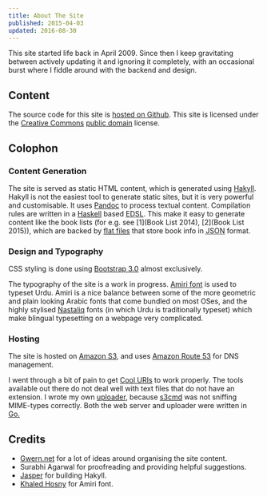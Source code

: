```yaml
---
title: About The Site
published: 2015-04-03
updated: 2016-08-30
---
```


This site started life back in April 2009. Since then I keep gravitating between actively updating it and ignoring it completely, with an occasional burst where I fiddle around with the backend and design.

## Content
The source code for this site is [hosted on Github][github-url]. This site is licensed under the [Creative Commons][cc] [public domain][cc0] license.

[github-url]:https://github.com/deepakjois/website
[cc]: http://en.wikipedia.org/wiki/Creative%20Commons
[cc0]: http://creativecommons.org/about/cc0

## Colophon

### Content Generation
The site is served as static HTML content, which is generated using [Hakyll][hakyll]. Hakyll is not the easiest tool to generate static sites, but it is very powerful and customisable. It uses [Pandoc][pandoc] to process textual content. Compilation rules are written in a [Haskell][haskell] based <abbr title="Embedded Domain Specific Language">EDSL</abbr>. This make it easy to generate content like the book lists (for e.g. see [1](Book List 2014), [2](Book List 2015)), which are backed by [flat files][flat-files] that store book info in <abbr title="Javascript Object Notation">JSON</abbr> format.

[hakyll]:http://jaspervdj.be/hakyll/
[haskell]:https://www.haskell.org
[pandoc]:http://johnmacfarlane.net/pandoc/
[flat-files]:https://github.com/deepakjois/website/tree/master/data

### Design and Typography
CSS styling is done using [Bootstrap 3.0][bootstrap] almost exclusively.

The typography of the site is a work in progress. [Amiri font][amiri] is used to typeset Urdu. Amiri is a nice balance between some of the more geometric and plain looking Arabic fonts that come bundled on most OSes, and the highly stylised [Nastaliq][nastaliq] fonts (in which Urdu is traditionally typeset) which make blingual typesetting on a webpage very complicated.

[bootstrap]:http://getbootstrap.com
[amiri]: http://www.amirifont.org/
[nastaliq]: http://en.wikipedia.org/wiki/Nasta%CA%BFl%C4%ABq_script

### Hosting
The site is hosted on [Amazon S3][s3], and uses [Amazon Route 53][route53] for DNS management.

[s3]:http://aws.amazon.com/s3/
[route53]:http://aw.amazon.com/route53/

I went through a bit of pain to get [Cool URIs][cool-uris] to work properly. The tools available out there do not deal well with text files that do not have an extension. I wrote my own [uploader][upload.go], because [s3cmd][] was not sniffing MIME-types correctly. Both the web server and uploader were written in [Go.][go]

[cool-uris]:http://www.w3.org/Provider/Style/URI.html
[go]:http://golang.org/
[upload.go]:https://github.com/deepakjois/website/blob/master/upload.go
[s3cmd]:http://s3tools.org

## Credits

* [Gwern.net][gwern] for a lot of ideas around organising the site content.
* Surabhi Agarwal for  proofreading and providing helpful suggestions.
* [Jasper][jasper] for building Hakyll.
* [Khaled Hosny][hosny] for Amiri font.

[gwern]:http://gwern.net
[jasper]: http://jaspervdj.be
[hosny]: http://www.khaledhosny.org/
